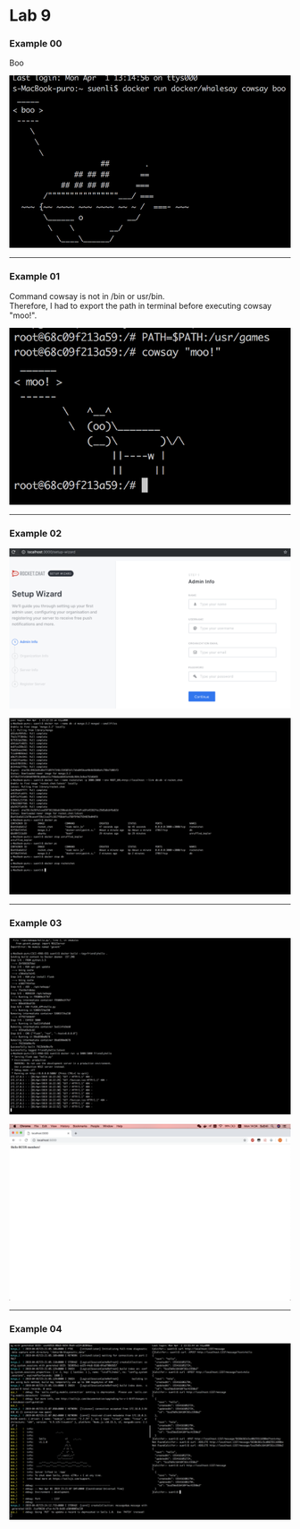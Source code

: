 # Lab 9 

### Example 00  

Boo

![alttext](000.png)

----

### Example 01

Command cowsay is not in /bin or usr/bin.  
Therefore, I had to export the path in terminal before executing cowsay "moo!".

![alttext](010.png)

----

### Example 02  

![alttext](020.png)

![alttext](021.png)

----

### Example 03  

![alttext](030.png)

![alttext](031.png)

----

### Example 04  

![alttext](040.png)
